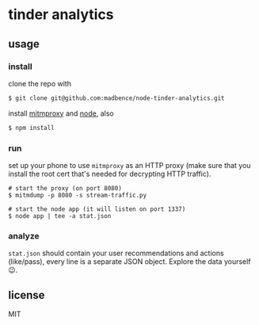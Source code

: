 # tinder analytics

## usage

### install

clone the repo with

```sh
$ git clone git@github.com:madbence/node-tinder-analytics.git
```

install [mitmproxy][mitmproxy] and [node][node], also

```sh
$ npm install
```

### run

set up your phone to use `mitmproxy` as an HTTP proxy (make sure that you install the root cert that's needed for decrypting HTTP traffic).

```
# start the proxy (on port 8080)
$ mitmdump -p 8080 -s stream-traffic.py

# start the node app (it will listen on port 1337)
$ node app | tee -a stat.json
```

### analyze

`stat.json` should contain your user recommendations and actions (like/pass), every line is a separate JSON object. Explore the data yourself :wink:.

## license

MIT

[mitmproxy]: https://mitmproxy.org/
[node]: https://nodejs.org
